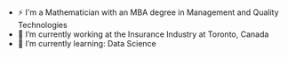 - ⚡ I'm a Mathematician with an MBA degree in Management and Quality Technologies
- 🔭 I’m currently working at the Insurance Industry at Toronto, Canada
- 🌱 I’m currently learning: Data Science


<!--- 
### Hi there 👋
👯 I’m looking to collaborate on ...
- 🤔 I’m looking for help with ...
- 💬 Ask me about ...
- 📫 How to reach me: 
- 😄 Pronouns: ...
- ⚡ Fun fact: ...
-->
